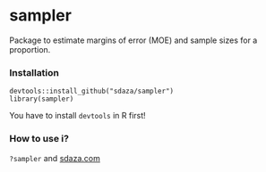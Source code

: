 # sampler
Package to estimate margins of error (MOE) and sample sizes for a proportion.

### Installation

```
devtools::install_github("sdaza/sampler")   
library(sampler)
```

You have to install `devtools` in R first!

### How to use i?

`?sampler` and [sdaza.com](http://sdaza.com/)

